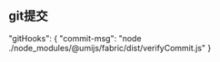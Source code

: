   ## git提交
  "gitHooks": {
    "commit-msg": "node ./node_modules/@umijs/fabric/dist/verifyCommit.js"
  }